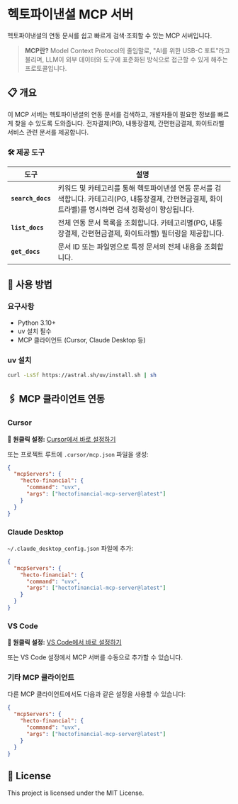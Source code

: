 # 헥토파이낸셜 MCP 서버

헥토파이낸셜의 연동 문서를 쉽고 빠르게 검색·조회할 수 있는 MCP 서버입니다.

> **MCP란?** Model Context Protocol의 줄임말로, "AI를 위한 USB-C 포트"라고 불리며, LLM이 외부 데이터와 도구에 표준화된 방식으로 접근할 수 있게 해주는 프로토콜입니다.

## 📋 개요

이 MCP 서버는 헥토파이낸셜의 연동 문서를 검색하고, 개발자들이 필요한 정보를 빠르게 찾을 수 있도록 도와줍니다. 전자결제(PG), 내통장결제, 간편현금결제, 화이트라벨 서비스 관련 문서를 제공합니다.

### 🛠️ 제공 도구

| 도구 | 설명 |
|------|------|
| **`search_docs`** | 키워드 및 카테고리를 통해 헥토파이낸셜 연동 문서를 검색합니다. 카테고리(PG, 내통장결제, 간편현금결제, 화이트라벨)를 명시하면 검색 정확성이 향상됩니다. |
| **`list_docs`** | 전체 연동 문서 목록을 조회합니다. 카테고리별(PG, 내통장결제, 간편현금결제, 화이트라벨) 필터링을 제공합니다. |
| **`get_docs`** | 문서 ID 또는 파일명으로 특정 문서의 전체 내용을 조회합니다. |

## 🚀 사용 방법

### 요구사항
- Python 3.10+
- uv 설치 필수
- MCP 클라이언트 (Cursor, Claude Desktop 등)

### uv 설치
```bash
curl -LsSf https://astral.sh/uv/install.sh | sh
```

## 🖇️ MCP 클라이언트 연동

### Cursor
**🔗 원클릭 설정:** [Cursor에서 바로 설정하기](cursor://anysphere.cursor-deeplink/mcp/install?name=hectofinancial-mcp-server&config=eyJjb21tYW5kIjoidXZ4IiwiYXJncyI6WyJoZWN0b2ZpbmFuY2lhbC1tY3Atc2VydmVyQGxhdGVzdCJdfQo=)

또는 프로젝트 루트에 `.cursor/mcp.json` 파일을 생성:

```json
{
  "mcpServers": {
    "hecto-financial": {
      "command": "uvx",
      "args": ["hectofinancial-mcp-server@latest"]
    }
  }
}
```

### Claude Desktop
`~/.claude_desktop_config.json` 파일에 추가:

```json
{
  "mcpServers": {
    "hecto-financial": {
      "command": "uvx",
      "args": ["hectofinancial-mcp-server@latest"]
    }
  }
}
```

### VS Code
**🔗 원클릭 설정:** [VS Code에서 바로 설정하기](https://vscode.dev/redirect?url=vscode:mcp/install?%7B%22name%22%3A%22hectofinancial-mcp-server%22%2C%22command%22%3A%22uvx%22%2C%22args%22%3A%5B%22hectofinancial-mcp-server%40latest%22%5D%7D)

또는 VS Code 설정에서 MCP 서버를 수동으로 추가할 수 있습니다.

### 기타 MCP 클라이언트
다른 MCP 클라이언트에서도 다음과 같은 설정을 사용할 수 있습니다:

```json
{
  "mcpServers": {
    "hecto-financial": {
      "command": "uvx",
      "args": ["hectofinancial-mcp-server@latest"]
    }
  }
}
```

## 📄 License

This project is licensed under the MIT License.